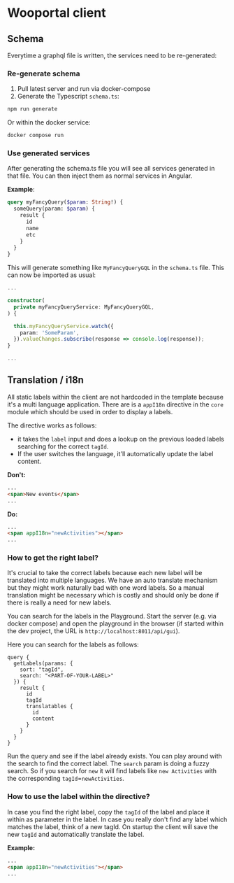 # Wooportal client

## Schema
Everytime a graphql file is written, the services need to be re-generated:

### Re-generate schema


1. Pull latest server and run via docker-compose
2. Generate the Typescript `schema.ts`:

  ```bash
  npm run generate
  ```

Or within the docker service:

```bash
docker compose run 

```

### Use generated services
After generating the schema.ts file you will see all services generated in that file. You can then inject them as normal services in Angular.

**Example**:

```graphql
query myFancyQuery($param: String!) {
  someQuery(param: $param) {
    result {
      id
      name
      etc
    }
  }
}
```

This will generate something like `MyFancyQueryGQL` in the `schema.ts` file. This can now be imported as usual:

```typescript
...

constructor(
  private myFancyQueryService: MyFancyQueryGQL,
) {

  this.myFancyQueryService.watch({
    param: 'SomeParam',
  }).valueChanges.subscribe(response => console.log(response));
}

...

```

## Translation / i18n

All static labels within the client are not hardcoded in the template because it's a multi language application. There are is a `appI18n` directive in the `core` module which should be used in order to display a labels.

The directive works as follows:
- it takes the `label` input and does a lookup on the previous loaded labels searching for the correct `tagId`.
- If the user switches the language, it'll automatically update the label content.

**Don't:**
``` html
...
<span>New events</span>
...
```

**Do:**
``` html
...
<span appI18n="newActivities"></span>
...
```

### How to get the right label?
It's crucial to take the correct labels because each new label will be translated into multiple languages. We have an auto translate mechanism but they might work naturally bad with one word labels. So a manual translation might be necessary which is costly and should only be done if there is really a need for new labels.

You can search for the labels in the Playground. Start the server (e.g. via docker compose) and open the playground in the browser (if started within the dev project, the URL is `http://localhost:8011/api/gui`).

Here you can search for the labels as follows:

```
query {
  getLabels(params: {
    sort: "tagId",
    search: "<PART-OF-YOUR-LABEL>"
  }) {
    result {
      id
      tagId
      translatables {
        id
        content
      }
    }
  }
}
```

Run the query and see if the label already exists. You can play around with the search to find the correct label. The `search` param is doing a fuzzy search. So if you search for `new` it will find labels like `new Activities` with the corresponding `tagId`=`newActivities`.

### How to use the label within the directive?

In case you find the right label, copy the `tagId` of the label and place it within as parameter in the label. In case you really don't find any label which matches the label, think of a new tagId. On startup the client will save the new `tagId` and automatically translate the label. 

**Example:**
``` html
...
<span appI18n="newActivities"></span>
...
